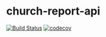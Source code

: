 # church-report-api

[![Build Status](https://travis-ci.com/BrunoDM2943/church-report-api.svg?branch=master)](https://travis-ci.com/BrunoDM2943/church-report-api)
[![codecov](https://codecov.io/gh/BrunoDM2943/church-report-api/branch/master/graph/badge.svg)](https://codecov.io/gh/BrunoDM2943/church-report-api)
